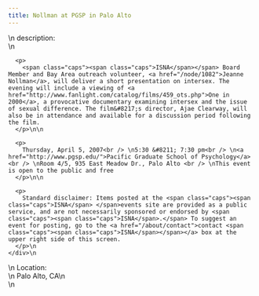 ```yaml
---
title: Nollman at PGSP in Palo Alto
---
```


<div class="flexinode-body flexinode-2">
  <div class="flexinode-textarea-1">
    <div class="form-item">
      \n <label>description:</label><br /> \n 
      
      <p>
        <span class="caps"><span class="caps">ISNA</span></span> Board Member and Bay Area outreach volunteer, <a href="/node/1082">Jeanne Nollman</a>, will deliver a short presentation on intersex. The evening will include a viewing of <a href="http://www.fanlight.com/catalog/films/459_ots.php">One in 2000</a>, a provocative documentary examining intersex and the issue of sexual difference. The film&#8217;s director, Ajae Clearway, will also be in attendance and available for a discussion period following the film.
      </p>\n\n
      
      <p>
        Thursday, April 5, 2007<br /> \n5:30 &#8211; 7:30 pm<br /> \n<a href="http://www.pgsp.edu/">Pacific Graduate School of Psychology</a><br /> \nRoom 4/5, 935 East Meadow Dr., Palo Alto <br /> \nThis event is open to the public and free
      </p>\n\n
      
      <p>
        Standard disclaimer: Items posted at the <span class="caps"><span class="caps">ISNA</span> </span>events site are provided as a public service, and are not necessarily sponsored or endorsed by <span class="caps"><span class="caps">ISNA</span>.</span> To suggest an event for posting, go to the <a href="/about/contact">contact <span class="caps"><span class="caps">ISNA</span></span></a> box at the upper right side of this screen.
      </p>\n
    </div>\n
  </div>
  
  <div class="flexinode-textfield-2">
    <div class="form-item">
      \n <label>Location:</label><br /> \n Palo Alto, CA\n
    </div>\n
  </div>
</div>